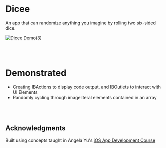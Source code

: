 # Dicee
An app that can randomize anything you imagine by rolling two six-sided dice.

![Dicee Demo(3)](https://user-images.githubusercontent.com/67071345/84952505-ec13c600-b0a6-11ea-84fe-7c6ebb17ccb8.gif)

<br/>
<br/>

# Demonstrated
- Creating IBActions to display code output, and IBOutlets to interact with UI Elements
- Randomly cycling through imageliteral elements contained in an array

<br/>
<br/>

## Acknowledgments
Built using concepts taught in Angela Yu's [iOS App Development Course](https://www.udemy.com/course/ios-13-app-development-bootcamp/)
